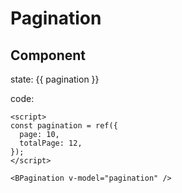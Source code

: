 <script setup>
import '../src/components/index.scss'
import { ref } from 'vue';
import BPagination from '../src/components/pagination/BPagination.vue'

const card = {margin: '20px 0', padding: "20px", border: '1px solid #ddd', borderRadius: '5px', lineHeight: 'initial'}

const pagination = ref({ page: 10, totalPage: 12 })
</script>

# Pagination

## Component

<div :style="card">
  <BPagination v-model="pagination" />
  <div>
    <p>state: {{ pagination }}</p>
  </div>
</div>

code:

```vue
<script>
const pagination = ref({
  page: 10,
  totalPage: 12,
});
</script>

<BPagination v-model="pagination" />
```
